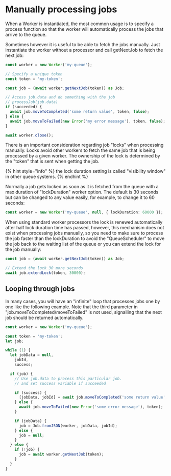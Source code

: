 # Manually processing jobs

When a Worker is instantiated, the most common usage is to specify a process function so that the worker will automatically process the jobs that arrive to the queue.

Sometimes however it is useful to be able to fetch the jobs manually. Just instantiate the worker without a processor and call getNextJob to fetch the next job:

```typescript
const worker = new Worker('my-queue');

// Specify a unique token
const token = 'my-token';

const job = (await worker.getNextJob(token)) as Job;

// Access job.data and do something with the job
// processJob(job.data)
if (succeeded) {
  await job.moveToCompleted('some return value', token, false);
} else {
  await job.moveToFailed(new Error('my error message'), token, false);
}

await worker.close();
```

There is an important consideration regarding job "locks" when processing manually. Locks avoid other workers to fetch the same job that is being processed by a given worker. The ownership of the lock is determined by the "token" that is sent when getting the job.

{% hint style="info" %}
the lock duration setting is called "visibility window" in other queue systems.
{% endhint %}

Normally a job gets locked as soon as it is fetched from the queue with a max duration of "lockDuration" worker option. The default is 30 seconds but can be changed to any value easily, for example, to change it to 60 seconds:

```typescript
const worker = new Worker('my-queue', null, { lockDuration: 60000 });
```

When using standard worker processors the lock is renewed automatically after half lock duration time has passed, however, this mechanism does not exist when processing jobs manually, so you need to make sure to process the job faster than the lockDuration to avoid the "QueueScheduler" to move the job back to the waiting list of the queue or you can extend the lock for the job manually:

```typescript
const job = (await worker.getNextJob(token)) as Job;

// Extend the lock 30 more seconds
await job.extendLock(token, 30000);
```

## Looping through jobs

In many cases, you will have an "infinite" loop that processes jobs one by one like the following example. Note that the third parameter in "job.moveToCompleted/moveToFailed" is not used, signalling that the next job should be returned automatically.

```typescript
const worker = new Worker('my-queue');

const token = 'my-token';
let job;

while (1) {
  let jobData = null,
    jobId,
    success;

  if (job) {
    // Use job.data to process this particular job.
    // and set success variable if succeeded

    if (success) {
      [jobData, jobId] = await job.moveToCompleted('some return value', token);
    } else {
      await job.moveToFailed(new Error('some error message'), token);
    }

    if (jobData) {
      job = Job.fromJSON(worker, jobData, jobId);
    } else {
      job = null;
    }
  } else {
    if (!job) {
      job = await worker.getNextJob(token);
    }
  }
}
```
